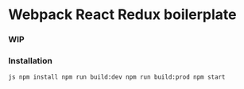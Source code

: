 # Webpack React Redux boilerplate


### WIP

### Installation
`js
npm install
npm run build:dev
npm run build:prod
npm start
`
